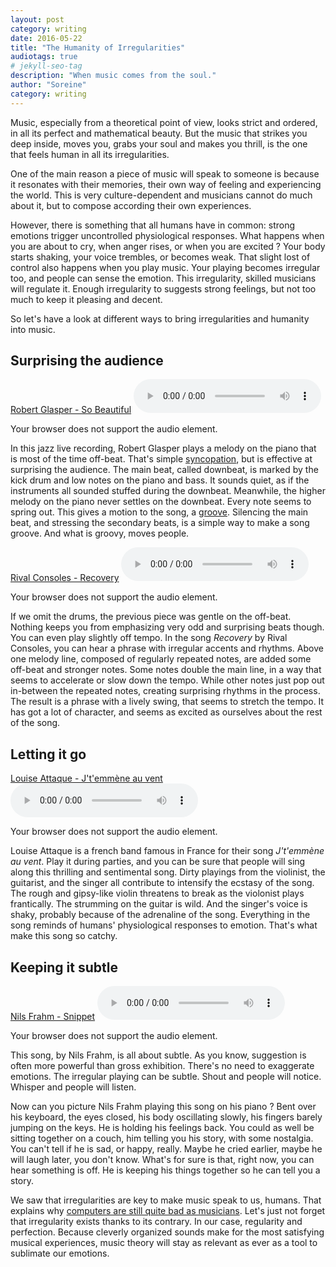 ```yaml
---
layout: post
category: writing
date: 2016-05-22
title: "The Humanity of Irregularities"
audiotags: true
# jekyll-seo-tag
description: "When music comes from the soul."
author: "Soreine"
category: writing
---
```


<section markdown="1">

<p class="lead">
    Music, especially from a theoretical point of view, looks strict and ordered, in all its perfect and mathematical beauty. But the music that strikes you deep inside, moves you, grabs your soul and makes you thrill, is the one that feels human in all its irregularities.
</p>

One of the main reason a piece of music will speak to someone is because it resonates with their memories, their own way of feeling and experiencing the world. This is very culture-dependent and musicians cannot do much about it, but to compose according their own experiences.

However, there is something that all humans have in common: strong emotions trigger uncontrolled physiological responses. What happens when you are about to cry, when anger rises, or when you are excited ? Your body starts shaking, your voice trembles, or becomes weak. That slight lost of control also happens when you play music. Your playing becomes irregular too, and people can sense the emotion. This irregularity, skilled musicians will regulate it. Enough irregularity to suggests strong feelings, but not too much to keep it pleasing and decent.

So let's have a look at different ways to bring irregularities and humanity into music.

</section>
<section markdown="1">

## Surprising the audience

[Robert Glasper - So Beautiful](https://www.youtube.com/watch?v=GS2Y_CkaXP0)
<audio controls>

  <source src="/music/mp3/posts/robert-glasper-so-beautiful-cut.mp3" type="audio/mpeg">
  Your browser does not support the audio element.
</audio>

In this jazz live recording, Robert Glasper plays a melody on the piano that is most of the time off-beat. That's simple [syncopation](https://en.wikipedia.org/wiki/Syncopation), but is effective at surprising the audience. The main beat, called downbeat, is marked by the kick drum and low notes on the piano and bass. It sounds quiet, as if the instruments all sounded stuffed during the downbeat. Meanwhile, the higher melody on the piano never settles on the downbeat. Every note seems to spring out. This gives a motion to the song, a [groove](https://en.wikipedia.org/wiki/Groove_%28music%29). Silencing the main beat, and stressing the secondary beats, is a simple way to make a song groove. And what is groovy, moves people.

[Rival Consoles - Recovery](https://www.youtube.com/watch?v=LW7NZslidi4)
<audio controls>

  <source src="/music/mp3/posts/rival-consoles-cut.mp3" type="audio/mpeg">
  Your browser does not support the audio element.
</audio>

If we omit the drums, the previous piece was gentle on the off-beat. Nothing keeps you from emphasizing very odd and surprising beats though. You can even play slightly off tempo. In the song _Recovery_ by Rival Consoles, you can hear a phrase with irregular accents and rhythms. Above one melody line, composed of regularly repeated notes, are added some off-beat and stronger notes. Some notes double the main line, in a way that seems to accelerate or slow down the tempo. While other notes just pop out in-between the repeated notes, creating surprising rhythms in the process. The result is a phrase with a lively swing, that seems to stretch the tempo. It has got a lot of character, and seems as excited as ourselves about the rest of the song.

</section>
<section markdown="1">

## Letting it go

[Louise Attaque - J't'emmène au vent](https://www.youtube.com/watch?v=BRTDC9Z5UdE)
<audio controls>

  <source src="/music/mp3/posts/louise-attaque.mp3" type="audio/mpeg">
  Your browser does not support the audio element.
</audio>

Louise Attaque is a french band famous in France for their song _J't'emmène au vent_. Play it during parties, and you can be sure that people will sing along this thrilling and sentimental song. Dirty playings from the violinist, the guitarist, and the singer all contribute to intensify the ecstasy of the song. The rough and gipsy-like violin threatens to break as the violonist plays frantically. The strumming on the guitar is wild. And the singer's voice is shaky, probably because of the adrenaline of the song. Everything in the song reminds of humans' physiological responses to emotion. That's what make this song so catchy.

</section>
<section markdown="1">

## Keeping it subtle

[Nils Frahm - Snippet](https://www.youtube.com/watch?v=MKAcUWxnJTU)
<audio controls>

  <source src="/music/mp3/posts/nils-frahm-snippet.mp3" type="audio/mpeg">
  Your browser does not support the audio element.
</audio>

This song, by Nils Frahm, is all about subtle. As you know, suggestion is often more powerful than gross exhibition. There's no need to exaggerate emotions. The irregular playing can be subtle. Shout and people will notice. Whisper and people will listen.

Now can you picture Nils Frahm playing this song on his piano ? Bent over his keyboard, the eyes closed, his body oscillating slowly, his fingers barely jumping on the keys. He is holding his feelings back. You could as well be sitting together on a couch, him telling you his story, with some nostalgia. You can't tell if he is sad, or happy, really. Maybe he cried earlier, maybe he will laugh later, you don't know. What's for sure is that, right now, you can hear something is off. He is keeping his things together so he can tell you a story.

</section>
<section markdown="1">

We saw that irregularities are key to make music speak to us, humans. That explains why [computers are still quite bad as musicians](https://www.youtube.com/watch?v=Cbb08ifTzUk). Let's just not forget that irregularity exists thanks to its contrary. In our case, regularity and perfection. Because cleverly organized sounds make for the most satisfying musical experiences, music theory will stay as relevant as ever as a tool to sublimate our emotions.

</section>
